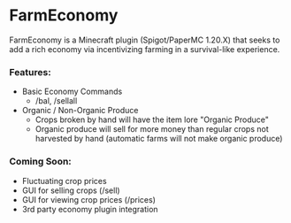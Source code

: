 # FarmEconomy

FarmEconomy is a Minecraft plugin (Spigot/PaperMC 1.20.X) that seeks to add a rich economy via incentivizing farming in a survival-like experience.

### Features:
- Basic Economy Commands
  - /bal, /sellall
- Organic / Non-Organic Produce
  - Crops broken by hand will have the item lore "Organic Produce"
  - Organic produce will sell for more money than regular crops not harvested by hand (automatic farms will not make organic produce)
 
### Coming Soon:
- Fluctuating crop prices
- GUI for selling crops (/sell)
- GUI for viewing crop prices (/prices)
- 3rd party economy plugin integration
